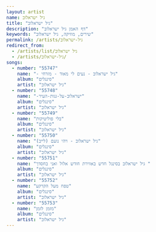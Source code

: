 ```yaml
---
layout: artist
name: גיל ישראלוב
title: "גיל ישראלוב"
description: "דף האמן גיל ישראלוב"
keywords: "שירים, מוזיקה, גיל ישראלוב"
permalink: /artists/גיל-ישראלוב
redirect_from:
  - /artists/list/גיל ישראלוב
  - /artists/גיל-ישראלוב/
songs:
  - number: "55747"
    name: "- גיל ישראלוב - נעים לי מאוד - מזרחי"
    album: "סינגלים"
    artist: "גיל ישראלוב"
  - number: "55748"
    name: "-ישראלוב-על-גגות-העיר"
    album: "סינגלים"
    artist: "גיל ישראלוב"
  - number: "55749"
    name: "בלי פוליטיקות"
    album: "סינגלים"
    artist: "גיל ישראלוב"
  - number: "55750"
    name: "גיל ישראלוב - ויהי נועם (לייב)"
    album: "סינגלים"
    artist: "גיל ישראלוב"
  - number: "55751"
    name: "גיל ישראלוב בסינגל חדש באווירת חודש אלול ואני בחסדך "
    album: "סינגלים"
    artist: "גיל ישראלוב"
  - number: "55752"
    name: "טפח מעל הקרקע"
    album: "סינגלים"
    artist: "גיל ישראלוב"
  - number: "55753"
    name: "מזמן לזמן"
    album: "סינגלים"
    artist: "גיל ישראלוב"
---
```

